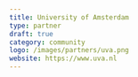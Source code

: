 ```yaml
---
title: University of Amsterdam
type: partner
draft: true
category: community
logo: /images/partners/uva.png
website: https://www.uva.nl
---
```

